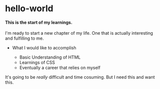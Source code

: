 # hello-world
<html>
  <head>
      <h4>This is the start of my learnings.</h4>
  </head>
  <p>I'm ready to start a new chapter of my life. One that is actually interesting and fulfilling to me.</p>
<p>
<ul>
  <li>What I would like to accomplish</li>
    <ul>
      <li>Basic Understanding of HTML</li>
      <li>Learnings of CSS</li>
      <li>Eventually a career that relies on myself</li>
      </ul>
      </ul>
      </p>
      <p>It's going to be <i>really</i> difficult and time cosuming. But I need this and want this.</p>

 
 </html>

